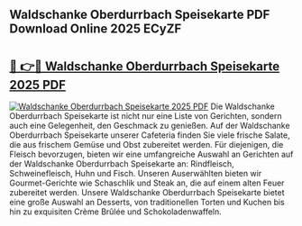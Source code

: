 ## Waldschanke Oberdurrbach Speisekarte PDF Download Online 2025 ECyZF

# <h2><a href="http://gcbpm94.nevu.top/?p=Waldschanke+Oberdurrbach+Speisekarte">🔗 👉🔴 Waldschanke Oberdurrbach Speisekarte 2025 PDF</a></h2>

[![Waldschanke Oberdurrbach Speisekarte 2025 PDF](https://i.imgur.com/dBaPXMq.png)](http://gcbpm94.nevu.top/?p=Waldschanke+Oberdurrbach+Speisekarte)
Die Waldschanke Oberdurrbach Speisekarte ist nicht nur eine Liste von Gerichten, sondern auch eine Gelegenheit, den Geschmack zu genießen. Auf der Waldschanke Oberdurrbach Speisekarte unserer Cafeteria finden Sie viele frische Salate, die aus frischem Gemüse und Obst zubereitet werden. Für diejenigen, die Fleisch bevorzugen, bieten wir eine umfangreiche Auswahl an Gerichten auf der Waldschanke Oberdurrbach Speisekarte an: Rindfleisch, Schweinefleisch, Huhn und Fisch. Unseren Auserwählten bieten wir Gourmet-Gerichte wie Schaschlik und Steak an, die auf einem alten Feuer zubereitet werden. Unsere Waldschanke Oberdurrbach Speisekarte bietet eine große Auswahl an Desserts, von traditionellen Torten und Kuchen bis hin zu exquisiten Crème Brûlée und Schokoladenwaffeln.
